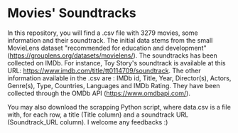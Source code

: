 # Movies' Soundtracks

In this repository, you will find a .csv file with 3279 movies, some information and their soundtrack. The initial data stems from the small MovieLens dataset "recommended for education and development" (https://grouplens.org/datasets/movielens/). 
The soundtracks has been collected on IMDb. For instance, Toy Story's soundtrack is available at this URL: https://www.imdb.com/title/tt0114709/soundtrack.
The other information available in the .csv are : IMDb id, Title, Year, Director(s), Actors, Genre(s), Type, Countries, Languages and IMDb Rating. They have been collected through the OMDb API (https://www.omdbapi.com/).

You may also download the scrapping Python script, where data.csv is a file with, for each row, a title (Title column) and a soundtrack URL (Soundtrack_URL column).
I welcome any feedbacks :) 
